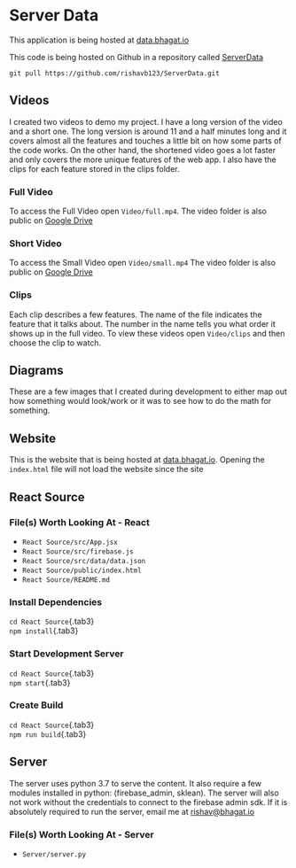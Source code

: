 # Server Data

This application is being hosted at [data.bhagat.io]

This code is being hosted on Github in a repository called [ServerData]

`git pull https://github.com/rishavb123/ServerData.git`

## Videos

I created two videos to demo my project. I have a long version of the
video and a short one. The long version is around 11 and a half minutes
long and it covers almost all the features and touches a little bit on
how some parts of the code works. On the other hand, the shortened video
goes a lot faster and only covers the more unique features of the web
app. I also have the clips for each feature stored in the clips folder.

### Full Video

To access the Full Video open `Video/full.mp4`.
The video folder is also public on [Google Drive]

  [Google Drive]: https://drive.google.com/drive/folders/1CQyeS8tnEMnvqoshK3W3O6t4UjgObX2G

### Short Video

To access the Small Video open `Video/small.mp4`
The video folder is also public on [Google Drive]

### Clips

Each clip describes a few features. The name of the file indicates the
feature that it talks about. The number in the name tells you what order
it shows up in the full video. To view these videos open `Video/clips`
and then choose the clip to watch.

## Diagrams

These are a few images that I created during development to either map
out how something would look/work or it was to see how to do the math
for something.

## Website

This is the website that is being hosted at [data.bhagat.io]. Opening
the `index.html` file will not load the website since the site

  [data.bhagat.io]: http://data.bhagat.io
  [ServerData]: https://github.com/rishavb123/ServerData

## React Source

### File(s) Worth Looking At - React

- `React Source/src/App.jsx`
- `React Source/src/firebase.js`
- `React Source/src/data/data.json`
- `React Source/public/index.html`
- `React Source/README.md`

### Install Dependencies

`cd React Source`{.tab3}\
`npm install`{.tab3}

### Start Development Server

`cd React Source`{.tab3}\
`npm start`{.tab3}

### Create Build

`cd React Source`{.tab3}\
`npm run build`{.tab3}

## Server

The server uses python 3.7 to serve the content. It also require a few
modules installed in python: (firebase\_admin, sklean). The server will
also not work without the credentials to connect to the firebase admin
sdk. If it is absolutely required to run the server, email me at
[rishav\@bhagat.io]

### File(s) Worth Looking At - Server

- `Server/server.py`

  [rishav\@bhagat.io]: mailto:rishav@bhagat.io?subject=Need%20Firebase%20Admin%20Service%20Account%20Credentials&body=Hi%20Rishav,%0AWould%20it%20be%20possible%20for%20you%20to%20send%20me%20a%20copy%20of%20the%20Firebase%20Admin%20Service%20Account%20credentials%20so%20that%20I%20can%20run%20and%20test%20the%20python%20server.
